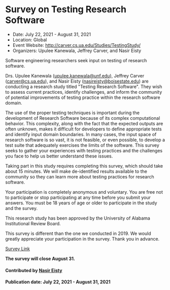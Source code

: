 # Survey on Testing Research Software

- Date: July 22, 2021 - August 31, 2021
- Location: Global
- Event Website: http://carver.cs.ua.edu/Studies/TestingStudy/
- Organizers: Upulee Kanewala, Jeffrey Carver, and Nasir Eisty

<!-- deck text start -->
Software engineering researchers seek input on testing of research software.
<!-- deck text end -->

Drs. Upulee Kanewala (upulee.kanewala@unf.edu), Jeffrey Carver (carver@cs.ua.edu), and Nasir Eisty (nasireisty@boisestate.edu) are conducting a research study titled "Testing Research Software". They wish to assess current practices, identify challenges, and inform the community of potential improvements of testing practice within the research software domain.

The use of the proper testing techniques is important during the development of Research Software because of its complex computational behavior. This complexity, along with the fact that the expected outputs are often unknown, makes it difficult for developers to define appropriate tests and identify input domain boundaries. In many cases, the input space of research software is so vast, it is not feasible, or even possible, to develop a test suite that adequately exercises the limits of the software. This survey seeks to gather your experiences with testing practices and the challenges you face to help us better understand these issues.

Taking part in this study requires completing this survey, which should take about 15 minutes. We will make de-identified results available to the community so they can learn more about testing practices for research software.

Your participation is completely anonymous and voluntary. You are free not to participate or stop participating at any time before you submit your answers. You must be 18 years of age or older to participate in the study and the survey.

This research study has been approved by the University of Alabama Institutional Review Board.

This survey is different than the one we conducted in 2019. We would greatly appreciate your participation in the survey. Thank you in advance.

[Survey Link](http://unf.co1.qualtrics.com/jfe/form/SV_3C5RkDcB4PAudXo)

**The survey will close August 31.**

#### Contributed by [Nasir Eisty](https://github.com/neisty "Nasir Eisty GitHub Profile")

#### Publication date:  July 22, 2021 - August 31, 2021

<!---
Publish: preview
Categories: development, collaboration
Topics: software engineering, projects and organizations
Tags: survey
Level: 2
Prerequisites: default
Aggregate: none
--->

